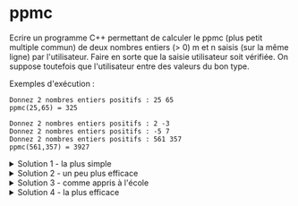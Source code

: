 # ppmc
  
Ecrire un programme C++ permettant de calculer le ppmc (plus petit multiple commun) de deux nombres entiers (> 0) m et n saisis (sur la même ligne) par l'utilisateur.
Faire en sorte que la saisie utilisateur soit vérifiée. On suppose toutefois que l'utilisateur entre des valeurs du bon type.

Exemples d'exécution :

~~~
Donnez 2 nombres entiers positifs : 25 65
ppmc(25,65) = 325
~~~

~~~
Donnez 2 nombres entiers positifs : 2 -3
Donnez 2 nombres entiers positifs : -5 7
Donnez 2 nombres entiers positifs : 561 357
ppmc(561,357) = 3927
~~~

<details>
<summary>Solution 1 - la plus simple</summary>

~~~cpp
#include <iostream>
using namespace std;

int main() {

   int n, m;
   do {
      cout << "Donnez 2 nombres entiers positifs : ";
      cin >> n >> m;
   } while (n <= 0 or m <= 0);

   // Calcul du ppmc
   int ppmc = m;
   while (ppmc % n != 0)
      ppmc += m;

   // Affichage du résultat
   cout << "ppmc(" << n << "," << m << ") = " << ppmc << endl;
}
~~~
</details>


<details>
<summary>Solution 2 - un peu plus efficace</summary>

~~~cpp
#include <iostream>
using namespace std;

int main() {

   int n, m;
   do {
      cout << "Donnez 2 nombres entiers positifs : ";
      cin >> n >> m;
   } while (n <= 0 or m <= 0);

   // Calcul du ppmc
   
   int mini = m < n ? m : n; 
   int maxi = m < n ? n : m; 
   int ppmc = maxi;
   while (ppmc % mini != 0)
      ppmc += maxi;

   // Affichage du résultat
   cout << "ppmc(" << n << "," << m << ") = " << ppmc << endl;
}
~~~
</details>



<details>
<summary>Solution 3 - comme appris à l'école</summary>

~~~cpp
#include <iostream>
using namespace std;

int main() {

   int n, m;
   do {
      cout << "Donnez 2 nombres entiers positifs : ";
      cin >> n >> m;
   } while (n <= 0 or m <= 0);

   // Calcul du ppmc

   int div = 2; // premier nombre premier
   int nt = n, mt = m; // copies de m et n que l'on va modifier dans l'algorithme qui suit

   while(nt > 1) {
      if(nt % div == 0) { // recherche de tous les diviseurs premiers de n
         nt /= div;
         if(mt % div == 0) { // si un diviseur premier de n divise aussi m, on évite de le compter 2 fois
            mt /= div;
         }
      } else {
         ++div;
      }
   }
   // mt est maintenant le produit des diviseurs premiers de m qui ne sont pas diviseurs de n
   int ppmc = n * mt;

   // Affichage du résultat
   cout << "ppmc(" << n << "," << m << ") = " << ppmc << endl;
}
~~~

</details>


<details>
<summary>Solution 4 - la plus efficace</summary>

~~~cpp
#include <iostream>
using namespace std;

int main() {

   int n, m;
   do {
      cout << "Donnez 2 nombres entiers positifs : ";
      cin >> n >> m;
   } while (n <= 0 or m <= 0);

   // Calcul du pgcd calculé par l'algorithme d'Euclide
   // https://fr.wikipedia.org/wiki/Algorithme_d%27Euclide

   int a = m, b = n;
   while(b != 0) {
      int t = b;
      b = a % b;
      a = t;
   }
   int pgcd = a;

   // calcul ppmc à partir du pgcd

   int ppmc = m / pgcd * n;

   // Affichage du résultat
   cout << "ppmc(" << n << "," << m << ") = " << ppmc << endl;
}
~~~
</details>
